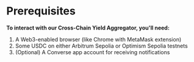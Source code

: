 # Prerequisites

**To interact with our Cross-Chain Yield Aggregator, you'll need:**

1. A Web3-enabled browser (like Chrome with MetaMask extension)
2. Some USDC on either Arbitrum Sepolia or Optimism Sepolia testnets
3. (Optional) A Converse app account for receiving notifications
